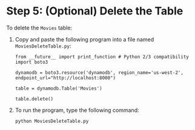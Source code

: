# Step 5: \(Optional\) Delete the Table<a name="GettingStarted.Python.05"></a>

 To delete the `Movies` table: 

1. Copy and paste the following program into a file named `MoviesDeleteTable.py`:

   ```
   from __future__ import print_function # Python 2/3 compatibility
   import boto3
   
   dynamodb = boto3.resource('dynamodb', region_name='us-west-2', endpoint_url="http://localhost:8000")
   
   table = dynamodb.Table('Movies')
   
   table.delete()
   ```

1. To run the program, type the following command:

   `python MoviesDeleteTable.py`